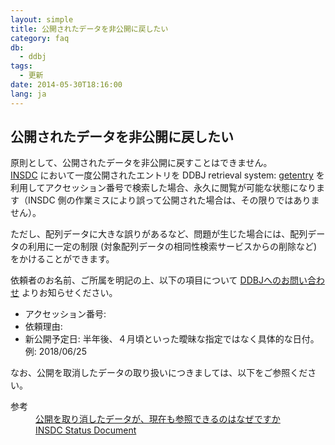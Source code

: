 ```yaml
---
layout: simple
title: 公開されたデータを非公開に戻したい
category: faq
db:
  - ddbj
tags: 
  - 更新
date: 2014-05-30T18:16:00
lang: ja
---
```


## 公開されたデータを非公開に戻したい

<p>原則として、公開されたデータを非公開に戻すことはできません。<br><a href="/insdc.html">INSDC</a> において一度公開されたエントリを DDBJ retrieval system: <a href="http://getentry.ddbj.nig.ac.jp/top-j.html">getentry</a> を利用してアクセッション番号で検索した場合、永久に閲覧が可能な状態になります（INSDC 側の作業ミスにより誤って公開された場合は、その限りではありません）。</p>
<p>ただし、配列データに大きな誤りがあるなど、問題が生じた場合には、配列データの利用に一定の制限 (対象配列データの相同性検索サービスからの削除など) をかけることができます。</p>
<p>依頼者のお名前、ご所属を明記の上、以下の項目について <a href="/contact-ddbj.html#to-ddbj">DDBJへのお問い合わせ</a> よりお知らせください。</p>
<ul>
  <li>アクセッション番号:</li>
  <li>依頼理由:</li>
  <li>新公開予定日: 半年後、４月頃といった曖昧な指定ではなく具体的な日付。<br>例: 2018/06/25</li>
</ul>
<p>なお、公開を取消したデータの取り扱いにつきましては、以下をご参照ください。<br></p>
<dl><dt>参考</dt>
  <dd><a href="/faq/ja/why-retracted-data-available.html">公開を取り消したデータが、現在も参照できるのはなぜですか</a></dd>
  <dd><a href="/insdc-status-e">INSDC Status Document</a></dd>
</dl>
